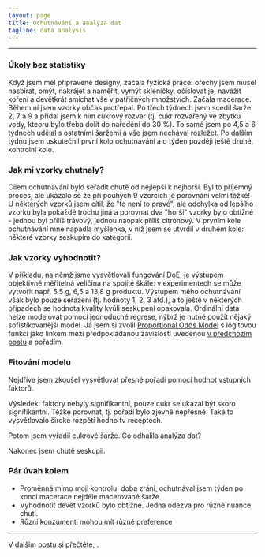 ```yaml
---
layout: page
title: Ochutnávání a analýza dat
tagline: data analysis
---
```



---

### Úkoly bez statistiky

Když jsem měl připravené designy, začala fyzická práce: ořechy jsem musel nasbírat, omýt, nakrájet a naměřit, vymýt skleničky, očíslovat je, navážit koření a devětkrát smíchat vše v patřičných množstvích. Začala macerace. Během ní jsem vzorky občas protřepal. Po třech týdnech jsem scedil šarže 2, 7 a 9 a přidal jsem k nim cukrový rozvar (tj. cukr rozvařený ve zbytku vody, kteoru bylo třeba dolít do naředění do 30 %). To samé jsem po 4,5 a 6 týdnech udělal s ostatními šaržemi a vše jsem nechával rozležet. Po dalším týdnu jsem uskutečnil první kolo ochutnávání a o týden později ještě druhé, kontrolní kolo. 

### Jak mi vzorky chutnaly?

Cílem ochutnávání bylo seřadit chutě od nejlepší k nejhorší. Byl to příjemný proces, ale ukázalo se že při pouhých 9 vzorcích je porovnání velmi těžké! U některých vzorků jsem cítil, že "to není to pravé", ale odchylka od lepšího vzorku byla pokaždé trochu jiná a porovnat dva "horší" vzorky bylo obtížné - jednou byl příliš trávový, jednou naopak příliš citrónový. V prvním kole ochutnávání mne napadla myšlenka, v níž jsem se utvrdil v druhém kole: některé vzorky seskupím do kategorií. 

### Jak vzorky vyhodnotit?

V příkladu, na němž jsme vysvětlovali fungování DoE, je výstupem objektivně měřitelná veličina na spojité škále: v experimentech se může vytvořit např. 5,5 g, 6,5 a 13,8 g produktu. Výstupem mého ochutnávání však bylo pouze seřazení (tj. hodnoty 1, 2, 3 atd.), a to ještě v některých případech se hodnota kvality kvůli seskupení opakovala. Ordinální data nelze modelovat pomocí jednoduché regrese, nýbrž je nutné použít nějaký sofistikovanější model. Já jsem si zvolil [Proportional Odds Model](https://en.wikipedia.org/wiki/Ordered_logit) s logitovou funkcí jako linkem mezi předpokládanou závislostí uvedenou [v předchozím postu](orechovka4.html) a pořadím.

### Fitování modelu
Nejdříve jsem zkoušel vysvětlovat přesné pořadí pomocí hodnot vstupních faktorů.

Výsledek: faktory nebyly signifikantní, pouze cukr se ukázal být skoro signifikantní. Těžké porovnat, tj. pořadí bylo zjevně nepřesné. Také to vysvětlovalo široké rozpětí hodno tv receptech. 


Potom jsem vyřadil cukrové šarže. Co odhalila analýza dat?


Nakonec jsem chutě seskupil.


### Pár úvah kolem

- Proměnná mimo moji kontrolu: doba zrání, ochutnával jsem týden po konci macerace nejdéle macerované šarže
- Vyhodnotit devět vzorků bylo obtížné. Jedna odezva pro různé nuance chuti.
- Různí konzumenti mohou mít různé preference

---

V dalším postu si přečtěte, .
